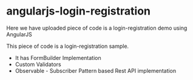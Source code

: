 # angularjs-login-registration
Here we have uploaded piece of code is a login-registration demo using AngularJS

This piece of code is a login-registration sample.
 - It has FormBuilder Implementation
 - Custom Validators
 - Observable - Subscriber Pattern based Rest API implementation
